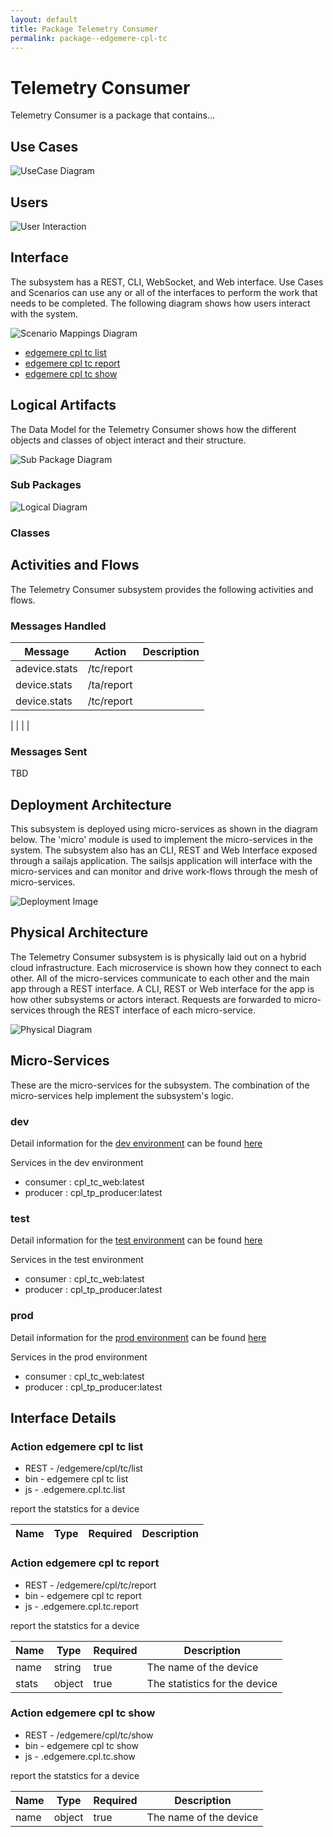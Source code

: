 ```yaml
---
layout: default
title: Package Telemetry Consumer
permalink: package--edgemere-cpl-tc
---
```

# Telemetry Consumer

Telemetry Consumer is a package that contains...



## Use Cases



![UseCase Diagram](./usecases.svg)

## Users


![User Interaction](./userinteraction.svg)

## Interface
The subsystem has a REST, CLI, WebSocket, and Web interface. Use Cases and Scenarios can use any or all
of the interfaces to perform the work that needs to be completed. The following  diagram shows how
users interact with the system.

![Scenario Mappings Diagram](./scenariomapping.svg)

* [ edgemere cpl tc list](#action--edgemere-cpl-tc-list)
* [ edgemere cpl tc report](#action--edgemere-cpl-tc-report)
* [ edgemere cpl tc show](#action--edgemere-cpl-tc-show)


## Logical Artifacts
The Data Model for the  Telemetry Consumer shows how the different objects and classes of object interact
and their structure.

![Sub Package Diagram](./subpackage.svg)

### Sub Packages



![Logical Diagram](./logical.svg)

### Classes



## Activities and Flows
The Telemetry Consumer subsystem provides the following activities and flows.

### Messages Handled
| Message | Action | Description |
|---|---|---|
| adevice.stats | /tc/report |  |
| device.stats | /ta/report |  |
| device.stats | /tc/report |  |

|    |    |    |

### Messages Sent

TBD

## Deployment Architecture

This subsystem is deployed using micro-services as shown in the diagram below. The 'micro' module is
used to implement the micro-services in the system.
The subsystem also has an CLI, REST and Web Interface exposed through a sailajs application. The sailsjs
application will interface with the micro-services and can monitor and drive work-flows through the mesh of
micro-services.

![Deployment Image](./deployment.svg)

## Physical Architecture

The Telemetry Consumer subsystem is is physically laid out on a hybrid cloud infrastructure. Each microservice is shown
how they connect to each other. All of the micro-services communicate to each other and the main app through a
REST interface. A CLI, REST or Web interface for the app is how other subsystems or actors interact. Requests are
forwarded to micro-services through the REST interface of each micro-service.

![Physical Diagram](./physical.svg)

## Micro-Services
These are the micro-services for the subsystem. The combination of the micro-services help implement
the subsystem's logic.

### dev
Detail information for the [dev environment](environment--edgemere-cpl-tc-dev)
can be found [here](environment--edgemere-cpl-tc-dev)

Services in the dev environment

* consumer : cpl_tc_web:latest
* producer : cpl_tp_producer:latest

### test
Detail information for the [test environment](environment--edgemere-cpl-tc-test)
can be found [here](environment--edgemere-cpl-tc-test)

Services in the test environment

* consumer : cpl_tc_web:latest
* producer : cpl_tp_producer:latest

### prod
Detail information for the [prod environment](environment--edgemere-cpl-tc-prod)
can be found [here](environment--edgemere-cpl-tc-prod)

Services in the prod environment

* consumer : cpl_tc_web:latest
* producer : cpl_tp_producer:latest


## Interface Details


### Action  edgemere cpl tc list

* REST - /edgemere/cpl/tc/list
* bin -  edgemere cpl tc list
* js - .edgemere.cpl.tc.list

report the statstics for a device

| Name | Type | Required | Description |
|---|---|---|---|




### Action  edgemere cpl tc report

* REST - /edgemere/cpl/tc/report
* bin -  edgemere cpl tc report
* js - .edgemere.cpl.tc.report

report the statstics for a device

| Name | Type | Required | Description |
|---|---|---|---|
| name | string |true | The name of the device |
| stats | object |true | The statistics for the device |




### Action  edgemere cpl tc show

* REST - /edgemere/cpl/tc/show
* bin -  edgemere cpl tc show
* js - .edgemere.cpl.tc.show

report the statstics for a device

| Name | Type | Required | Description |
|---|---|---|---|
| name | object |true | The name of the device |




